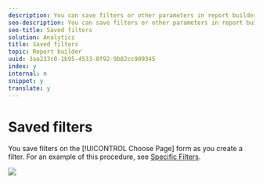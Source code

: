 ```yaml
---
description: You can save filters or other parameters in report builder and use them in other worksheets or workbooks. These parameters are saved to Analytics, to ensure that they are available to other report builder users on other computers.
seo-description: You can save filters or other parameters in report builder and use them in other worksheets or workbooks. These parameters are saved to Analytics, to ensure that they are available to other report builder users on other computers.
seo-title: Saved filters
solution: Analytics
title: Saved filters
topic: Report builder
uuid: 3aa233c0-1b95-4533-8f92-9b82cc909345
index: y
internal: n
snippet: y
translate: y
---
```


# Saved filters

You save filters on the [!UICONTROL  Choose Page] form as you create a filter. For an example of this procedure, see [ Specific Filters](../../../report_builder_bucket/layout/filter_dimensions/t_specific_filters.md#task_AD91873FD9FF4399A62EAB495DFFA12C). 

![](assets/choose_page_saved.png) 
